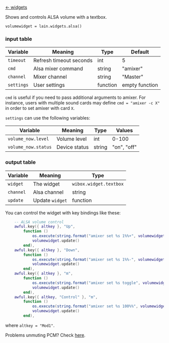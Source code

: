 [<- widgets](https://github.com/copycat-killer/lain/wiki/Widgets)

Shows and controls ALSA volume with a textbox.

	volumewidget = lain.widgets.alsa()

### input table

Variable | Meaning | Type | Default
--- | --- | --- | ---
`timeout` | Refresh timeout seconds | int | 5
`cmd` | Alsa mixer command | string | "amixer"
`channel` | Mixer channel | string | "Master" 
`settings` | User settings | function | empty function

`cmd` is useful if you need to pass additional arguments to amixer. For instance, users with multiple sound cards may define `cmd = "amixer -c X"` in order to set amixer with card `X`.

`settings` can use the following variables:

Variable | Meaning | Type | Values
--- | --- | --- | ---
`volume_now.level` | Volume level | int | 0-100
`volume_now.status` | Device status | string | "on", "off"

### output table

Variable | Meaning | Type
--- | --- | --- 
`widget` | The widget | `wibox.widget.textbox`
`channel` | Alsa channel | string
`update` | Update `widget` | function

You can control the widget with key bindings like these:

```lua
    -- ALSA volume control
    awful.key({ altkey }, "Up",
        function ()
            os.execute(string.format("amixer set %s 1%%+", volumewidget.channel))
            volumewidget.update()
        end),
    awful.key({ altkey }, "Down",
        function ()
            os.execute(string.format("amixer set %s 1%%-", volumewidget.channel))
            volumewidget.update()
        end),
    awful.key({ altkey }, "m",
        function ()
            os.execute(string.format("amixer set %s toggle", volumewidget.channel))
            volumewidget.update()
        end),
    awful.key({ altkey, "Control" }, "m",
        function ()
            os.execute(string.format("amixer set %s 100%%", volumewidget.channel))
            volumewidget.update()
        end),
```

where `altkey = "Mod1"`.

Problems unmuting PCM? Check [here](https://github.com/copycat-killer/awesome-copycats/issues/95).